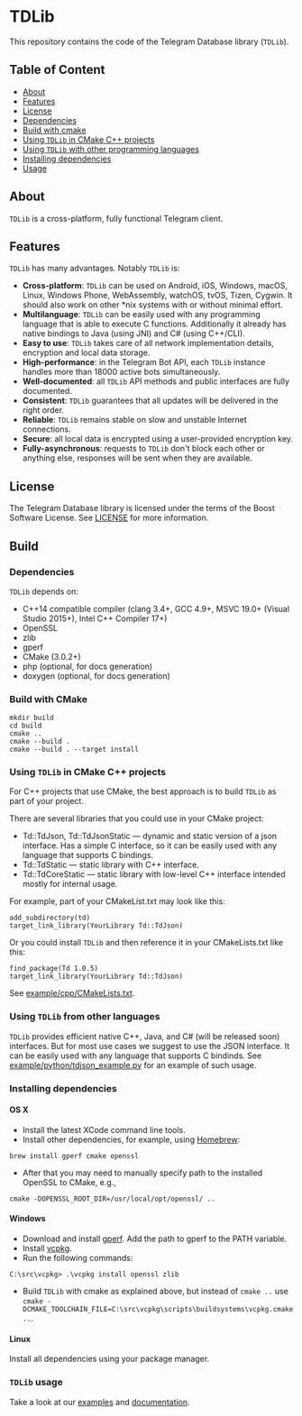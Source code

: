 # TDLib

This repository contains the code of the Telegram Database library (`TDLib`).

## Table of Content
- [About](#about)
- [Features](#features)
- [License](#license)
- [Dependencies](#dependencies)
- [Build with cmake](#build-cmake)
- [Using `TDLib` in CMake C++ projects](#using-cmake)
- [Using `TDLib` with other programming languages](#using-json)
- [Installing dependencies](#installing-dependencies)
- [Usage](#usage)

<a name="about"></a>
## About

`TDLib` is a cross-platform, fully functional Telegram client.

<a name="features"></a>
## Features

`TDLib` has many advantages. Notably `TDLib` is:

* **Cross-platform**: `TDLib` can be used on Android, iOS, Windows, macOS, Linux, Windows Phone, WebAssembly, watchOS, tvOS, Tizen, Cygwin. It should also work on other *nix systems with or without minimal effort.
* **Multilanguage**: `TDLib` can be easily used with any programming language that is able to execute C functions. Additionally it already has native bindings to Java (using JNI) and C# (using C++/CLI).
* **Easy to use**: `TDLib` takes care of all network implementation details, encryption and local data storage.
* **High-performance**: in the Telegram Bot API, each `TDLib` instance handles more than 18000 active bots simultaneously.
* **Well-documented**: all `TDLib` API methods and public interfaces are fully documented.
* **Consistent**: `TDLib` guarantees that all updates will be delivered in the right order.
* **Reliable**: `TDLib` remains stable on slow and unstable Internet connections.
* **Secure**: all local data is encrypted using a user-provided encryption key.
* **Fully-asynchronous**: requests to `TDLib` don't block each other or anything else, responses will be sent when they are available.

<a name="license"></a>
## License
The Telegram Database library is licensed under the terms of the
Boost Software License. See [LICENSE](http://www.boost.org/LICENSE_1_0.txt) for more information.

## Build

<a name="dependencies"></a>
### Dependencies
`TDLib` depends on:

* C++14 compatible compiler (clang 3.4+, GCC 4.9+, MSVC 19.0+ (Visual Studio 2015+), Intel C++ Compiler 17+)
* OpenSSL
* zlib
* gperf
* CMake (3.0.2+)
* php (optional, for docs generation)
* doxygen (optional, for docs generation)

<a name="build-cmake"></a>
### Build with CMake

```
mkdir build
cd build
cmake ..
cmake --build .
cmake --build . --target install
```

<a name="using-cmake"></a>
### Using `TDLib` in CMake C++ projects
For C++ projects that use CMake, the best approach is to build `TDLib` as part of your project.

There are several libraries that you could use in your CMake project:

* Td::TdJson, Td::TdJsonStatic — dynamic and static version of a json interface. Has a simple C interface, so it can be easily used with any language that supports C bindings.
* Td::TdStatic — static library with C++ interface.
* Td::TdCoreStatic — static library with low-level C++ interface intended mostly for internal usage.

For example, part of your CMakeList.txt may look like this:
```
add_subdirectory(td)
target_link_library(YourLibrary Td::TdJson)
```

Or you could install `TDLib` and then reference it in your CMakeLists.txt like this:
```
find_package(Td 1.0.5)
target_link_library(YourLibrary Td::TdJson)
```
See [example/cpp/CMakeLists.txt](https://github.com/tdlib/td/tree/master/example/cpp/CMakeLists.txt).

<a name="using-json"></a>
### Using `TDLib` from other languages
`TDLib` provides efficient native C++, Java, and C# (will be released soon) interfaces.
But for most use cases we suggest to use the JSON interface. It can be easily used with any language that supports C bindinds. See
[example/python/tdjson_example.py](https://github.com/tdlib/td/tree/master/example/python/tdjson_example.py) for an
example of such usage.

<a name="installing-dependencies"></a>
### Installing dependencies

#### OS X
* Install the latest XCode command line tools.
* Install other dependencies, for example, using [Homebrew](https://brew.sh):
```
brew install gperf cmake openssl
```
* After that you may need to manually specify path to the installed OpenSSL to CMake, e.g.,
```
cmake -DOPENSSL_ROOT_DIR=/usr/local/opt/openssl/ ..
```

#### Windows
* Download and install [gperf](https://sourceforge.net/projects/gnuwin32/files/gperf/3.0.1/). Add the path to gperf to the PATH variable.
* Install [vcpkg](https://github.com/Microsoft/vcpkg#quick-start).
* Run the following commands:
```
C:\src\vcpkg> .\vcpkg install openssl zlib
```
* Build `TDLib` with cmake as explained above, but instead of `cmake ..` use `cmake -DCMAKE_TOOLCHAIN_FILE=C:\src\vcpkg\scripts\buildsystems\vcpkg.cmake ..`.

#### Linux
Install all dependencies using your package manager.

<a name="usage"></a>
### `TDLib` usage
Take a look at our [examples](https://github.com/tdlib/td/tree/master/example) and [documentation](https://core.telegram.org/tdlib/docs/).
